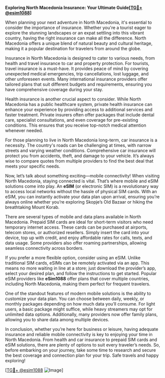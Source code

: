 **Exploring North Macedonia Insurance: Your Ultimate Guide[[TG💪+ @esim1088](https://t.me/s/esim1088)]**

When planning your next adventure in North Macedonia, it's essential to consider the importance of insurance. Whether you're a tourist eager to explore the stunning landscapes or an expat settling into this vibrant country, having the right insurance can make all the difference. North Macedonia offers a unique blend of natural beauty and cultural heritage, making it a popular destination for travelers from around the globe.

Insurance in North Macedonia is designed to cater to various needs, from health and travel insurance to car and property protection. For tourists, travel insurance is a must-have. It provides peace of mind by covering unexpected medical emergencies, trip cancellations, lost luggage, and other unforeseen events. Many international insurance providers offer tailored plans that suit different budgets and requirements, ensuring you have comprehensive coverage during your stay.

Health insurance is another crucial aspect to consider. While North Macedonia has a public healthcare system, private health insurance can enhance your experience by providing access to additional services and faster treatment. Private insurers often offer packages that include dental care, specialist consultations, and even coverage for pre-existing conditions. This ensures that you receive top-notch medical attention whenever needed.

For those planning to live in North Macedonia long-term, car insurance is a necessity. The country's roads can be challenging at times, with narrow streets and varying weather conditions. Comprehensive car insurance will protect you from accidents, theft, and damage to your vehicle. It’s always wise to compare quotes from multiple providers to find the best deal that meets your specific needs.

Now, let’s talk about something exciting—mobile connectivity! When visiting North Macedonia, staying connected is vital. That’s where mobile and eSIM solutions come into play. An **eSIM** (or electronic SIM) is a revolutionary way to access local networks without the hassle of physical SIM cards. With an eSIM, you can instantly activate your data plan upon arrival, ensuring you’re always online whether you’re exploring Skopje’s Old Bazaar or hiking the breathtaking Mount Korab.

There are several types of mobile and data plans available in North Macedonia. Prepaid SIM cards are ideal for short-term visitors who need temporary internet access. These cards can be purchased at airports, telecom stores, or authorized resellers. Simply insert the card into your device, top up with credit, and enjoy affordable rates for calls, texts, and data usage. Some providers also offer roaming partnerships, allowing seamless connectivity across borders.

If you prefer a more flexible option, consider using an eSIM. Unlike traditional SIM cards, eSIMs can be remotely activated via an app. This means no more waiting in line at a store; just download the provider’s app, select your desired plan, and follow the instructions to get started. Popular eSIM providers like **eSim1088** offer plans that cover multiple countries, including North Macedonia, making them perfect for frequent travelers.

One of the standout features of modern mobile solutions is the ability to customize your data plan. You can choose between daily, weekly, or monthly packages depending on how much data you’ll consume. For light users, a basic package might suffice, while heavy streamers may opt for unlimited data options. Additionally, many providers now offer family plans, allowing you to share data among multiple devices.

In conclusion, whether you’re here for business or leisure, having adequate insurance and reliable mobile connectivity is key to enjoying your time in North Macedonia. From health and car insurance to prepaid SIM cards and eSIM solutions, there are plenty of options to suit every traveler’s needs. So, before embarking on your journey, take some time to research and secure the best coverage and connection plan for your trip. Safe travels and happy exploring!

[[TG💪+ @esim1088](https://t.me/s/esim1088) ![Image](https://i.postimg.cc/Y0z9fWf4/image.png)]